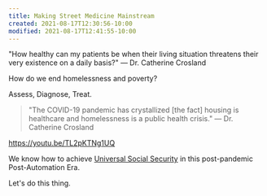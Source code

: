 ```yaml
---
title: Making Street Medicine Mainstream
created: 2021-08-17T12:30:56-10:00
modified: 2021-08-17T12:41:55-10:00
---
```


"How healthy can my patients be when their living situation threatens their very existence on a daily basis?" — Dr. Catherine Crosland

How do we end homelessness and poverty?

Assess, Diagnose, Treat.

> "The COVID-19 pandemic has crystallized [the fact] housing is healthcare and homelessness is a public health crisis." — Dr. Catherine Crosland

https://youtu.be/TL2pKTNg1UQ

We know how to achieve [Universal Social Security](https://amzn.to/2URmAjL) in this post-pandemic Post-Automation Era.

Let's do this thing.
